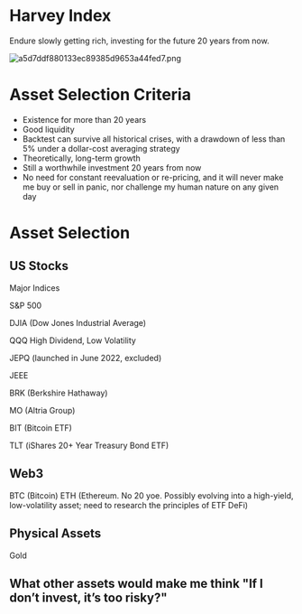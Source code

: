 # Harvey Index

Endure slowly getting rich, investing for the future 20 years from now.


![a5d7ddf880133ec89385d9653a44fed7.png](https://i.dawnlab.me/a5d7ddf880133ec89385d9653a44fed7.png)

# Asset Selection Criteria

- Existence for more than 20 years
- Good liquidity
- Backtest can survive all historical crises, with a drawdown of less than 5% under a dollar-cost averaging strategy
- Theoretically, long-term growth
- Still a worthwhile investment 20 years from now
- No need for constant reevaluation or re-pricing, and it will never make me buy or sell in panic, nor challenge my human nature on any given day

# Asset Selection

## US Stocks

Major Indices

S&P 500

DJIA (Dow Jones Industrial Average)

QQQ High Dividend, Low Volatility

JEPQ (launched in June 2022, excluded)

JEEE

BRK (Berkshire Hathaway)

MO (Altria Group)

BIT (Bitcoin ETF)

TLT (iShares 20+ Year Treasury Bond ETF)

## Web3

BTC (Bitcoin)
ETH (Ethereum. No 20 yoe. Possibly evolving into a high-yield, low-volatility asset; need to research the principles of ETF DeFi)


## Physical Assets

Gold
## What other assets would make me think "If I don’t invest, it’s too risky?"
